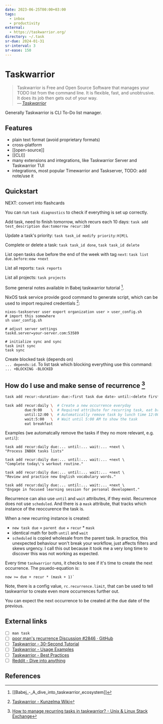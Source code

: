 ```yaml
---
date: 2023-06-25T00:00+03:00
tags:
  - inbox
  - productivity
external:
  - https://taskwarrior.org/
directory: ~/.task
sr-due: 2024-01-31
sr-interval: 3
sr-ease: 150
---
```


# Taskwarrior

> Taskwarrior is Free and Open Source Software that manages your TODO list from
> the command line. It is flexible, fast, and unobtrusive. It does its job then
> gets out of your way.\
> — <cite>[Taskwarrior](https://taskwarrior.org/)</cite>

Generally Taskwarrior is CLI To-Do list manager.

## Features

- plain text format (avoid proprietary formats)
- cross-platform
- [[open-source]]
- [[CLI]]
- many extensions and integrations, like Taskwarrior Server and Taskwarrior TUI
- integrations, most popular Timewarrior and Taskserver, TODO: add note/use it

## Quickstart

NEXT: convert into flashcards

You can run `task diagnostics` to check if everything is set up correctly.

Add task, need to finish tomorrow, which recurs each 10 days:
`task add test_description due:tomorrow recur:10d`

Update a task's priority:
`task task_id modify priority:H|M|L`

Complete or delete a task:
`task task_id done`, `task task_id delete`

List open tasks due before the end of the week with tag `next`:
`task list due.before:eow +next`

List all reports: `task reports`

List all projects: `task projects`

Some general notes available in Babej taskwarrior tutorial [^2].

NixOS task service provide good command to generate script, which can be used to
import required credentials [^1]:

```
nixos-taskserver user export organization user > user_config.sh
# import this somewhere
sh user_config.sh

# adjust server settings
taskd.server=your-server.com:53589

# initialize sync and sync
task init sync
task sync
```

Create blocked task (depends on)
&#10;<br>
`... depends:id`. To list task which blocking everything use this command:
`... +BLOCKING -BLOCKED`

## How do I use and make sense of recurrence [^3]

```bash
task add recur:<duration> due:<first task due date> until:<delete first task by date> wait:<date when task will appear> "my task"

task add recur:daily \  # Create a new occurrence everyday
         due:9:00    \  # Required attribute for recurring task, eat breakfast at 9:00 AM
         until:12:00 \  # Automatically remove task by lunch time 12:00 PM
         wait:5:00   \  # Wait until 5:00 AM to show the task
         eat breakfast
```

Examples (we automatcally remove the tasks if they no more relevant, e.g.
`until`):

```
task add recur:daily due:... until:... wait:... +next \
"Process INBOX tasks lists"

task add recur:daily due:... until:... wait:... +next \
"Complete today\'s workout routine."

task add recur:daily due:... until:... wait:... +next \
"Review and practice new English vocabulary words."

task add recur:daily due:... until:... wait:... +next \
"Engage in focused learning session for personal development."
```

Recurrence can also use `until` and `wait` attributes, if they exist. Recurrence
does not use `scheduled`. And there is a `mask` attribute, that tracks which
instance of the reoccurence the task is.

When a new recurring instance is created:

- `new task due` = `parent due` + `recur` \* `mask`
- identical math for both `until` and `wait`
- `scheduled` is copied wholesale from the parent task. In practice, this
unexpected behaviour won't break your workflow, just affects filters and skews
urgency. I call this out because it took me a very long time to discover this
was not working as expected.

Every time `taskwarrior` runs, it checks to see if it's time to create the next
occurrence. The psuedo-equation is:

```
now >= due + recur * (mask + 1)`
```

Note, there is a config value, `rc.recurrence.limit`, that can be used to tell
taskwarrior to create even more occurrences further out.

You can expect the next occurrence to be created at the due date of the previous.

## External links

- [ ] `man task`
- [ ] [poor man's recurrence Discussion #2846 · GitHub](https://github.com/GothenburgBitFactory/taskwarrior/discussions/2846)
- [ ] [Taskwarrior - 30-Second Tutorial](https://taskwarrior.org/docs/30second.html)
- [ ] [Taskwarrior - Usage Examples](https://taskwarrior.org/docs/examples/)
- [ ] [Taskwarrior - Best Practices](https://taskwarrior.org/docs/best-practices/)
- [ ] [Reddit - Dive into anything](https://www.reddit.com/r/commandline/comments/ssyuzj/my_taskwarrior_workflow_the_captains_log/)

## References

[^1]: [Taskwarrior - Kunzelma Wiki](https://wiki.kunzelma.de/taskwarrior/)
[^2]: [[Babej_-_A_dive_into_taskwarrior_ecosystem]]
[^3]: [How to manage recurring tasks in taskwarrior? - Unix & Linux Stack Exchange](https://unix.stackexchange.com/a/636312)
